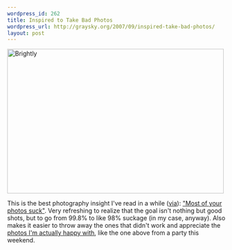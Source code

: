 ```yaml
--- 
wordpress_id: 262
title: Inspired to Take Bad Photos
wordpress_url: http://graysky.org/2007/09/inspired-take-bad-photos/
layout: post
---
```

<div class="flickr-frame"><a href="http://www.flickr.com/photos/downtree/1389233177/" title="Brightly"><img src="http://farm2.static.flickr.com/1253/1389233177_14e4bae56c.jpg" class="flickr-photo" width="500" height="333" alt="Brightly"/></a>
</div>

This is the best photography insight I've read in a while (<a href="http://duncandavidson.com/archives/583">via</a>): <a href="http://blogs.adobe.com/jnack/2007/08/most_of_your_pi.html">"Most of your photos suck"</a>. Very refreshing to realize that the goal isn't nothing but good shots, but to go from 99.8% to like 98% suckage (in my case, anyway). Also makes it easier to throw away the ones that didn't work and appreciate the <a href="http://www.flickr.com/photos/downtree/sets/72157600504760222/">photos I'm actually happy with</a>, like the one above from a party this weekend.

